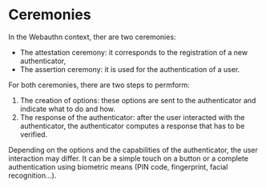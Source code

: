 # Ceremonies

In the Webauthn context, ther are two ceremonies:

* The attestation ceremony: it corresponds to the registration of a new authenticator,
* The assertion ceremony: it is used for the authentication of a user.

For both ceremonies, there are two steps to permform:

1. The creation of options: these options are sent to the authenticator and indicate what to do and how.
2. The response of the authenticator: after the user interacted with the authenticator, the authenticator computes a response that has to be verified.

Depending on the options and the capabilities of the authenticator, the user interaction may differ. It can be a simple touch on a button or a complete authentication using biometric means \(PIN code, fingerprint, facial recognition…\).

